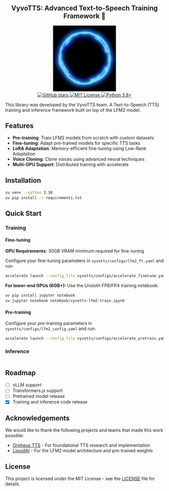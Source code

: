 <div align="center">
<h2>
    VyvoTTS: Advanced Text-to-Speech Training Framework 🚀
</h2>
<div>
    <img width="200" alt="VyvoTTS Logo" src="assets/vyvotts.png">
</div>

<div>
    <a href="https://github.com/Vyvo-Labs/VyvoTTS" target="_blank">
        <img src="https://img.shields.io/github/stars/Vyvo-Labs/VyvoTTS?style=social" alt="GitHub stars">
    </a>
    <a href="https://github.com/Vyvo-Labs/VyvoTTS/blob/main/LICENSE" target="_blank">
        <img src="https://img.shields.io/badge/License-MIT-blue.svg" alt="MIT License">
    </a>
    <a href="https://python.org" target="_blank">
        <img src="https://img.shields.io/badge/python-3.8+-blue.svg" alt="Python 3.8+">
    </a>
</div>
</div>

This library was developed by the VyvoTTS team. A Text-to-Speech (TTS) training and inference framework built on top of the LFM2 model.

## Features

- **Pre-training**: Train LFM2 models from scratch with custom datasets
- **Fine-tuning**: Adapt pre-trained models for specific TTS tasks
- **LoRA Adaptation**: Memory-efficient fine-tuning using Low-Rank Adaptation
- **Voice Cloning**: Clone voices using advanced neural techniques
- **Multi-GPU Support**: Distributed training with accelerate

## Installation

```bash
uv venv --python 3.10
uv pip install -r requirements.txt
```

## Quick Start

### Training

#### Fine-tuning
**GPU Requirements:** 30GB VRAM minimum required for fine-tuning

Configure your fine-tuning parameters in `vyvotts/configs/lfm2_ft.yaml` and run:

```bash
accelerate launch --config_file vyvotts/configs/accelerate_finetune.yaml vyvotts/train.py
```

**For lower-end GPUs (6GB+):** Use the Unsloth FP8/FP4 training notebook:
```bash
uv pip install jupyter notebook
uv jupyter notebook notebook/vyvotts-lfm2-train.ipynb
```

#### Pre-training
Configure your pre-training parameters in `vyvotts/configs/lfm2_config.yaml` and run:

```bash
accelerate launch --config_file vyvotts/configs/accelerate_pretrain.yaml vyvotts/train.py
```

### Inference

```python

```

## Roadmap

- [ ] vLLM support
- [ ] Transformers.js support
- [ ] Pretrained model release
- [X] Training and inference code release

## Acknowledgements

We would like to thank the following projects and teams that made this work possible:

- [Orpheus TTS](https://github.com/canopyai/orpheus-tts) - For foundational TTS research and implementation
- [LiquidAI](https://huggingface.co/LiquidAI) - For the LFM2 model architecture and pre-trained weights

## License

This project is licensed under the MIT License - see the [LICENSE](LICENSE) file for details.
